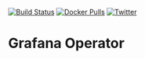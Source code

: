[![Build Status](https://github.com/open-viz/grafana-tools/workflows/CI/badge.svg)](https://github.com/open-viz/grafana-tools/actions?workflow=CI)
[![Docker Pulls](https://img.shields.io/docker/pulls/appscode/grafana-tools.svg)](https://hub.docker.com/r/appscode/grafana-tools/)
[![Twitter](https://img.shields.io/twitter/follow/OpenViz.svg?style=social&logo=twitter&label=Follow)](https://twitter.com/intent/follow?screen_name=OpenViz)

# Grafana Operator
